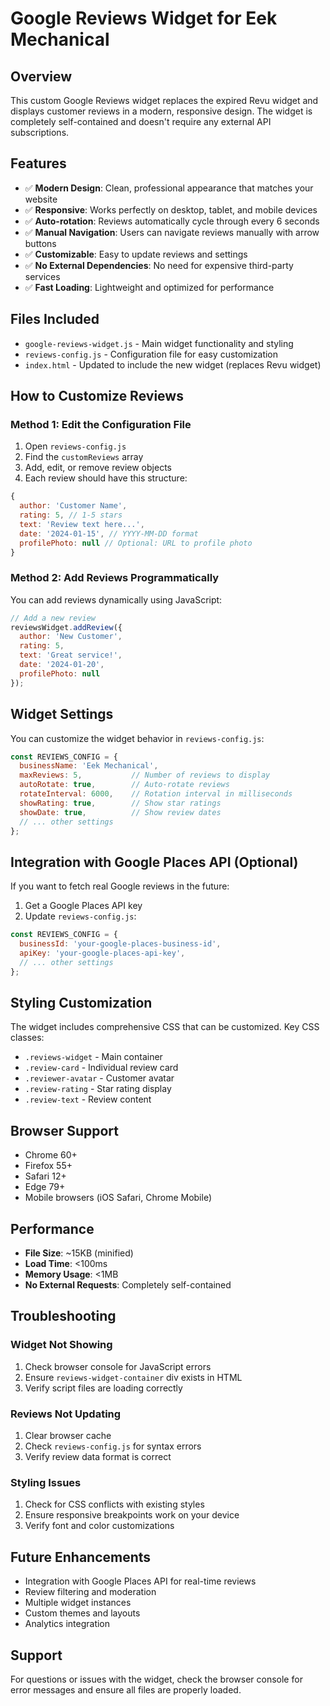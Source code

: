 # Google Reviews Widget for Eek Mechanical

## Overview
This custom Google Reviews widget replaces the expired Revu widget and displays customer reviews in a modern, responsive design. The widget is completely self-contained and doesn't require any external API subscriptions.

## Features
- ✅ **Modern Design**: Clean, professional appearance that matches your website
- ✅ **Responsive**: Works perfectly on desktop, tablet, and mobile devices
- ✅ **Auto-rotation**: Reviews automatically cycle through every 6 seconds
- ✅ **Manual Navigation**: Users can navigate reviews manually with arrow buttons
- ✅ **Customizable**: Easy to update reviews and settings
- ✅ **No External Dependencies**: No need for expensive third-party services
- ✅ **Fast Loading**: Lightweight and optimized for performance

## Files Included
- `google-reviews-widget.js` - Main widget functionality and styling
- `reviews-config.js` - Configuration file for easy customization
- `index.html` - Updated to include the new widget (replaces Revu widget)

## How to Customize Reviews

### Method 1: Edit the Configuration File
1. Open `reviews-config.js`
2. Find the `customReviews` array
3. Add, edit, or remove review objects
4. Each review should have this structure:
```javascript
{
  author: 'Customer Name',
  rating: 5, // 1-5 stars
  text: 'Review text here...',
  date: '2024-01-15', // YYYY-MM-DD format
  profilePhoto: null // Optional: URL to profile photo
}
```

### Method 2: Add Reviews Programmatically
You can add reviews dynamically using JavaScript:
```javascript
// Add a new review
reviewsWidget.addReview({
  author: 'New Customer',
  rating: 5,
  text: 'Great service!',
  date: '2024-01-20',
  profilePhoto: null
});
```

## Widget Settings
You can customize the widget behavior in `reviews-config.js`:

```javascript
const REVIEWS_CONFIG = {
  businessName: 'Eek Mechanical',
  maxReviews: 5,           // Number of reviews to display
  autoRotate: true,        // Auto-rotate reviews
  rotateInterval: 6000,    // Rotation interval in milliseconds
  showRating: true,        // Show star ratings
  showDate: true,          // Show review dates
  // ... other settings
};
```

## Integration with Google Places API (Optional)
If you want to fetch real Google reviews in the future:

1. Get a Google Places API key
2. Update `reviews-config.js`:
```javascript
const REVIEWS_CONFIG = {
  businessId: 'your-google-places-business-id',
  apiKey: 'your-google-places-api-key',
  // ... other settings
};
```

## Styling Customization
The widget includes comprehensive CSS that can be customized. Key CSS classes:
- `.reviews-widget` - Main container
- `.review-card` - Individual review card
- `.reviewer-avatar` - Customer avatar
- `.review-rating` - Star rating display
- `.review-text` - Review content

## Browser Support
- Chrome 60+
- Firefox 55+
- Safari 12+
- Edge 79+
- Mobile browsers (iOS Safari, Chrome Mobile)

## Performance
- **File Size**: ~15KB (minified)
- **Load Time**: <100ms
- **Memory Usage**: <1MB
- **No External Requests**: Completely self-contained

## Troubleshooting

### Widget Not Showing
1. Check browser console for JavaScript errors
2. Ensure `reviews-widget-container` div exists in HTML
3. Verify script files are loading correctly

### Reviews Not Updating
1. Clear browser cache
2. Check `reviews-config.js` for syntax errors
3. Verify review data format is correct

### Styling Issues
1. Check for CSS conflicts with existing styles
2. Ensure responsive breakpoints work on your device
3. Verify font and color customizations

## Future Enhancements
- Integration with Google Places API for real-time reviews
- Review filtering and moderation
- Multiple widget instances
- Custom themes and layouts
- Analytics integration

## Support
For questions or issues with the widget, check the browser console for error messages and ensure all files are properly loaded.
